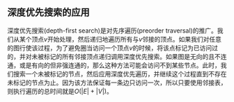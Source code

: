 <!-- @format -->

## 深度优先搜索的应用

深度优先搜索(depth-first search)是对先序遍历(preorder traversal)的推广。我们从某个顶点$v$开始处理，然后递归地遍历所有与$v$邻接的顶点。如果我们对任意的图行使该过程，为了避免圈当访问一个顶点$v$的时候，将该点标记为已访问过的，并对未被标记的所有邻接顶点递归调用深度优先搜索。如果图是无向的且不连通，或是有向的但非强连通的，那么这种方法可能会访问不到某些节点。此时，我们搜索一个未被标记的节点，然后应用深度优先遍历，并继续这个过程直到不存在未标记的节点为止。因为该方法保证每一条边只访问一次，所以只要使用邻接表，则执行遍历的总时间就是$O(|E|+|V|)$。
